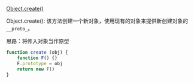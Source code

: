 

[Object.create()](https://developer.mozilla.org/zh-CN/docs/Web/JavaScript/Reference/Global_Objects/Object/create)

Object.create(): 该方法创建一个新对象，使用现有的对象来提供新创建对象的`__proto_`。

思路：将传入对象当作原型

```js
function create (obj) {
	function F() {}
    F.prototype = obj
    return new F()
}
```

